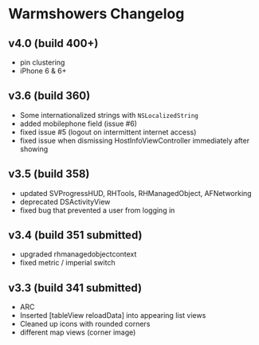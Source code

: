 # Warmshowers Changelog

## v4.0 (build 400+)

- pin clustering
- iPhone 6 & 6+

## v3.6 (build 360)

- Some internationalized strings with `NSLocalizedString`
- added mobilephone field (issue #6)
- fixed issue #5 (logout on intermittent internet access)
- fixed issue when dismissing HostInfoViewController immediately after showing 

## v3.5 (build 358)

- updated SVProgressHUD, RHTools, RHManagedObject, AFNetworking
- deprecated DSActivityView
- fixed bug that prevented a user from logging in

## v3.4 (build 351 submitted)

- upgraded rhmanagedobjectcontext
- fixed metric / imperial switch

## v3.3 (build 341 submitted)

- ARC
- Inserted [tableView reloadData] into appearing list views
- Cleaned up icons with rounded corners
- different map views (corner image)